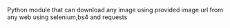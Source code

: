 Python module that can download any image using provided image url from any web using selenium,bs4 and requests
